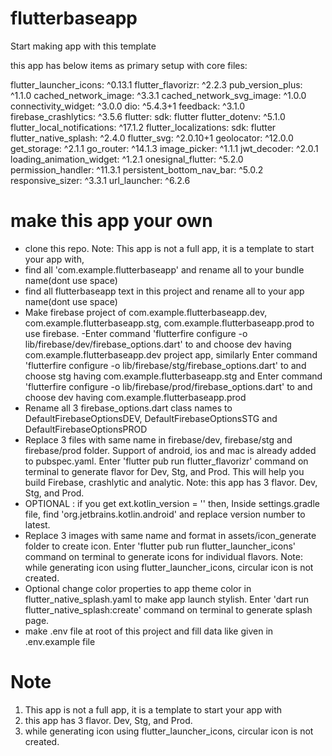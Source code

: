 # flutterbaseapp

Start making app with this template

this app has below items as primary setup with core files:

flutter_launcher_icons: ^0.13.1
flutter_flavorizr: ^2.2.3
pub_version_plus: ^1.1.0
cached_network_image: ^3.3.1
cached_network_svg_image: ^1.0.0
connectivity_widget: ^3.0.0
dio: ^5.4.3+1
feedback: ^3.1.0
firebase_crashlytics: ^3.5.6
flutter:
sdk: flutter
flutter_dotenv: ^5.1.0
flutter_local_notifications: ^17.1.2
flutter_localizations:
sdk: flutter
flutter_native_splash: ^2.4.0
flutter_svg: ^2.0.10+1
geolocator: ^12.0.0
get_storage: ^2.1.1
go_router: ^14.1.3
image_picker: ^1.1.1
jwt_decoder: ^2.0.1
loading_animation_widget: ^1.2.1
onesignal_flutter: ^5.2.0
permission_handler: ^11.3.1
persistent_bottom_nav_bar: ^5.0.2
responsive_sizer: ^3.3.1
url_launcher: ^6.2.6

# make this app your own

- clone this repo. Note: This app is not a full app, it is a template to start your app with,
- find all 'com.example.flutterbaseapp' and rename all to your bundle name(dont use space)
- find all flutterbaseapp text in this project and rename all to your app name(dont use space)
- Make firebase project of com.example.flutterbaseapp.dev, com.example.flutterbaseapp.stg, com.example.flutterbaseapp.prod to use firebase.
  -Enter command 'flutterfire configure -o lib/firebase/dev/firebase_options.dart' to and choose dev having com.example.flutterbaseapp.dev project app, similarly Enter command 'flutterfire configure -o lib/firebase/stg/firebase_options.dart' to and choose stg having com.example.flutterbaseapp.stg and Enter command 'flutterfire configure -o lib/firebase/prod/firebase_options.dart' to and choose dev having com.example.flutterbaseapp.prod
- Rename all 3 firebase_options.dart class names to DefaultFirebaseOptionsDEV, DefaultFirebaseOptionsSTG and DefaultFirebaseOptionsPROD
- Replace 3 files with same name in firebase/dev, firebase/stg and firebase/prod folder. Support of android, ios and mac is already added to pubspec.yaml. Enter 'flutter pub run flutter_flavorizr' command on terminal to generate flavor for Dev, Stg, and Prod. This will help you build Firebase, crashlytic and analytic. Note: this app has 3 flavor. Dev, Stg, and Prod.
- OPTIONAL : if you get ext.kotlin_version = '<latest-version>' then, Inside settings.gradle file, find 'org.jetbrains.kotlin.android' and replace version number to latest.
- Replace 3 images with same name and format in assets/icon_generate folder to create icon. Enter 'flutter pub run flutter_launcher_icons' command on terminal to generate icons for individual flavors. Note: while generating icon using flutter_launcher_icons, circular icon is not created.
- Optional change color properties to app theme color in flutter_native_splash.yaml to make app launch stylish. Enter 'dart run flutter_native_splash:create' command on terminal to generate splash page.
- make .env file at root of this project and fill data like given in .env.example file

# Note

1. This app is not a full app, it is a template to start your app with
2. this app has 3 flavor. Dev, Stg, and Prod.
3. while generating icon using flutter_launcher_icons, circular icon is not created.
